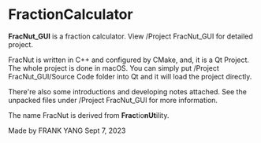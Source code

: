# FractionCalculator
**FracNut_GUI** is a fraction calculator. View /Project FracNut_GUI for detailed project.

FracNut is written in C++ and configured by CMake, and, it is a Qt Project. The whole project is done in macOS. You can simply put /Project FracNut_GUI/Source Code folder into Qt and it will load the project directly.

There're also some introductions and developing notes attached. See the unpacked files under /Project FracNut_GUI for more information.

The name FracNut is derived from **Frac**tio**nUt**ility.

Made by FRANK YANG
Sept 7, 2023
